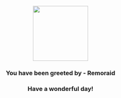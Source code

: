 <p align="center">
    <img src="https://raw.githubusercontent.com/PokeAPI/sprites/master/sprites/pokemon/223.png" width="150" height="150">
</p>
<h3 align="center">You have been greeted by - <b>Remoraid</b></h3>
<h3 align="center">Have a wonderful day!</h3>
